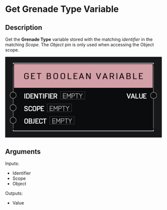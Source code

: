 # Get Grenade Type Variable

## Description

Get the **Grenade Type** variable stored with the matching _identifier_ in the matching _Scope_. The _Object_ pin is only used when accessing the Object scope.

![Get Grenade Type Variable](../../.gitbook\assets\images\scripting\variables-advanced\get-boolean-variable.png)

## Arguments

Inputs:

* Identifier
* Scope
* Object

Outputs:

* Value

